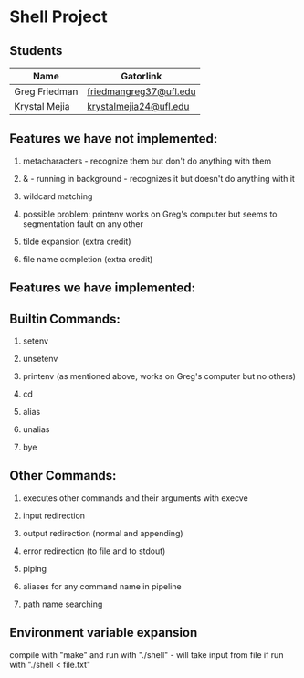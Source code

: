 Shell Project
==========================

Students
--------

Name             | Gatorlink
-----------------|----------
Greg Friedman    | friedmangreg37@ufl.edu
Krystal Mejia    | krystalmejia24@ufl.edu



Features we have not implemented:
---------------------------------
1. metacharacters - recognize them but don't do anything with them
	
2. & - running in background - recognizes it but doesn't do anything with it

3. wildcard matching

4. possible problem: printenv works on Greg's computer but seems to segmentation fault on any other

5. tilde expansion (extra credit)

6. file name completion (extra credit)



Features we have implemented:
-----------------------------
Builtin Commands:
----------------
1. setenv

2. unsetenv

3. printenv (as mentioned above, works on Greg's computer but no others)

4. cd

5. alias

6. unalias

7. bye

Other Commands:
--------------

1. executes other commands and their arguments with execve

2. input redirection

3. output redirection (normal and appending)

4. error redirection (to file and to stdout)

5. piping

6. aliases for any command name in pipeline

7. path name searching

Environment variable expansion
------------------------------
compile with "make" and run with "./shell" - will take input from file if run with "./shell < file.txt"
